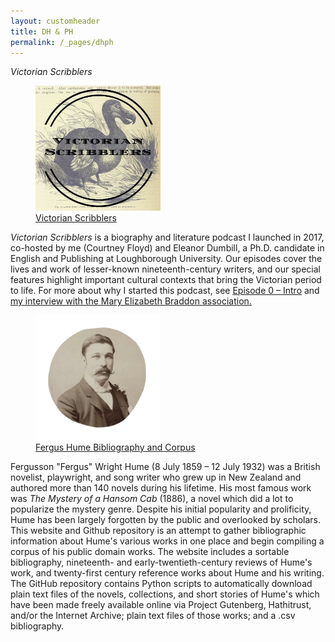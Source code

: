 ```yaml
---
layout: customheader
title: DH & PH
permalink: /_pages/dhph
---
```


<div> <em>Victorian Scribblers</em></h2>
<figure><a href="https://www.victorianscribblers.com"><img src="/images/Victorian-Scribblers-1400-x-1400.jpg" alt="Victorian Scribblers logo" width="200" height="200"></a><figcaption><a href="https://www.victorianscribblers.com">Victorian Scribblers</a></figcaption></figure>
  
<em>Victorian Scribblers</em> is a biography and literature podcast I launched in 2017, co-hosted by me (Courtney Floyd) and Eleanor Dumbill, a Ph.D. candidate in English and Publishing at Loughborough University. Our episodes cover the lives and work of lesser-known nineteenth-century writers, and our special features highlight important cultural contexts that bring the Victorian period to life. For more about why I started this podcast, see <a href="http://victorianscribblers.com/podcast/episode-0-intro/">Episode 0 – Intro</a>  and <a href="https://maryelizabethbraddon.com/an-interview-with-courtney-a-floyd-of-the-victorian-scribblers-podcast/
">my interview with the Mary Elizabeth Braddon association.</a> </div>

<div>
<figure><a href="https://humebib.github.io/"><img src="/images/hume.png" alt="Portrait of Fergus Hume" width="200" height="200"></a><figcaption><a href="https://humebib.github.io/">Fergus Hume Bibliography and Corpus</a></figcaption></figure>
  
Fergusson "Fergus" Wright Hume (8 July 1859 – 12 July 1932) was a British novelist, playwright, and song writer who grew up in New Zealand and authored more than 140 novels during his lifetime. His most famous work was <em>The Mystery of a Hansom Cab</em> (1886), a novel which did a lot to popularize the mystery genre. Despite his initial popularity and prolificity, Hume has been largely forgotten by the public and overlooked by scholars. This website and Github repository is an attempt to gather bibliographic information about Hume's various works in one place and begin compiling a corpus of his public domain works. The website includes a sortable bibliography, nineteenth- and early-twentieth-century reviews of Hume's work, and twenty-first century reference works about Hume and his writing. The GitHub repository contains Python scripts to automatically download plain text files of the novels, collections, and short stories of Hume's which have been made freely available online via Project Gutenberg, Hathitrust, and/or the Internet Archive; plain text files of those works; and a .csv bibliography. 
</div>

